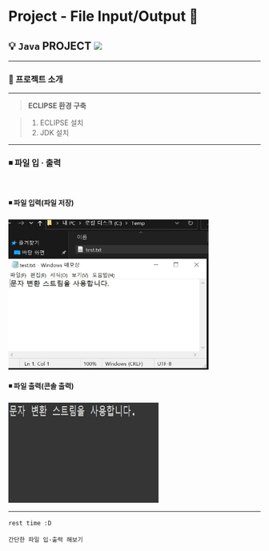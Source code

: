 # **Project - File Input/Output**  📁

 ## 💡 `Java` PROJECT <img src="https://img.shields.io/badge/Java-17-purple">


---

### 🧾 프로젝트 소개 

---

>**ECLIPSE 환경 구축**

> 1. ECLIPSE 설치
> 2. JDK 설치

---


### ◾ 파일 입 · 출력

<br>

#### ◾ 파일 입력(파일 저장)

<img src="img/input(save).jpg" width="400" height="300">

<br>

#### ◾ 파일 출력(콘솔 출력)

<img src="img/output.jpg" width="300" height="200">

---

```
rest time :D

간단한 파일 입·출력 해보기
```


